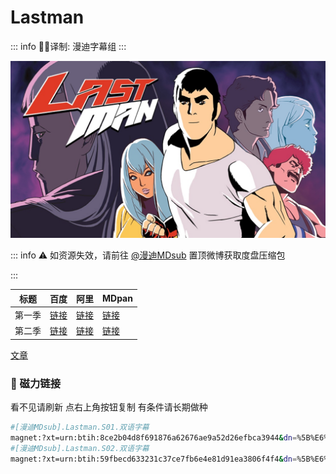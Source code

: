 # Lastman

::: info
✍🏻译制: 漫迪字幕组
:::

![c27c2f708104e99d80b813d91059b747_original.jpg](c27c2f708104e99d80b813d91059b747_original.jpg)

::: info
⚠️ 如资源失效，请前往 [@漫迪MDsub](https://weibo.com/weheartcartoons) 置顶微博获取度盘压缩包

:::

| 标题 | 百度 | 阿里 | MDpan |
| --- | --- | --- | --- |
| 第一季 |[链接](https://pan.baidu.com/s/1ltfDyb1o8CuNPFjp7nAvjg?pwd=npko) |[链接](https://www.aliyundrive.com/s/F2BvMXS2q2o（缺E21）) |[链接](https://mdpan.tk/Lastman) |
| 第二季 |[链接](https://pan.baidu.com/s/1kZ4eg5FLMERLgR90lT-G_w?pwd=adrd) |[链接](https://www.aliyundrive.com/s/jL1UadwyuiB) |[链接](https://mdpan.tk/zh-CN/Lastman/Season%202/) |

[文章](%E6%96%87%E7%AB%A0%207697939a79464db4a01f4b1a3ee3b837.csv)

### 🧲 磁力链接

看不见请刷新 点右上角按钮复制 有条件请长期做种

```bash
#[漫迪MDsub].Lastman.S01.双语字幕
magnet:?xt=urn:btih:8ce2b04d8f691876a62676ae9a52d26efbca3944&dn=%5B%E6%BC%AB%E8%BF%AAMDsub%5D.Lastman.S01.%E5%8F%8C%E8%AF%AD%E5%AD%97%E5%B9%95&tr=http%3A%2F%2Falltorrents.net%3A80%2Fbt%2Fannounce.php&tr=http%3A%2F%2Fbluebird-hd.org%2Fannounce.php&tr=http%3A%2F%2Fwww.thetradersden.org%2Fforums%2Ftracker%2Fannounce.php&tr=http%3A%2F%2Ftracker.trancetraffic.com%3A80%2Fannounce.php&tr=http%3A%2F%2Firrenhaus.dyndns.dk%3A80%2Fannounce.php&tr=http%3A%2F%2F1337.abcvg.info%3A80%2Fannounce&tr=http%3A%2F%2Fbt.beatrice-raws.org%3A80%2Fannounce&tr=http%3A%2F%2Fwww.tribalmixes.com%3A80%2Fannounce.php&tr=http%3A%2F%2Fwww.wareztorrent.com%3A80%2Fannounce
#[漫迪MDsub].Lastman.S02.双语字幕
magnet:?xt=urn:btih:59fbecd633231c37ce7fb6e4e81d91ea3806f4f4&dn=%5B%E6%BC%AB%E8%BF%AAMDsub%5D.Lastman.S02.%E5%8F%8C%E8%AF%AD%E5%AD%97%E5%B9%95&tr=http%3A%2F%2Falltorrents.net%3A80%2Fbt%2Fannounce.php&tr=http%3A%2F%2Fbluebird-hd.org%2Fannounce.php&tr=http%3A%2F%2Fwww.thetradersden.org%2Fforums%2Ftracker%2Fannounce.php&tr=http%3A%2F%2Ftracker.trancetraffic.com%3A80%2Fannounce.php&tr=http%3A%2F%2Firrenhaus.dyndns.dk%3A80%2Fannounce.php&tr=http%3A%2F%2F1337.abcvg.info%3A80%2Fannounce&tr=http%3A%2F%2Fbt.beatrice-raws.org%3A80%2Fannounce&tr=http%3A%2F%2Fwww.tribalmixes.com%3A80%2Fannounce.php&tr=http%3A%2F%2Fwww.wareztorrent.com%3A80%2Fannounce
```